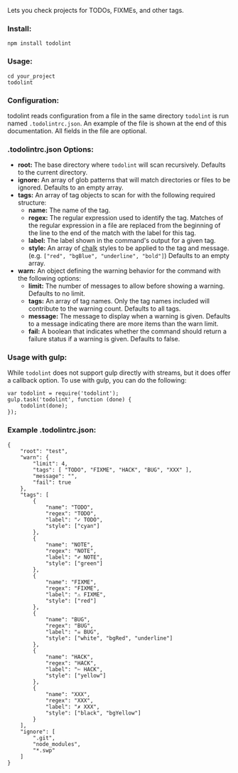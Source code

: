 Lets you check projects for TODOs, FIXMEs, and other tags.

### Install:
```
npm install todolint
```

### Usage:
```
cd your_project
todolint
```

### Configuration:
todolint reads configuration from a file in the same directory `todolint` is run named `.todolintrc.json`. An example of the file is shown at the end of this documentation. All fields in the file are optional.

### .todolintrc.json Options:
* **root:** The base directory where `todolint` will scan recursively. Defaults to the current directory.
* **ignore:** An array of glob patterns that will match directories or files to be ignored. Defaults to an empty array.
* **tags:** An array of tag objects to scan for with the following required structure:
    * **name:** The name of the tag.
    * **regex:** The regular expression used to identify the tag. Matches of the regular expression in a file are replaced from the beginning of the line to the end of the match with the label for this tag.
    * **label:** The label shown in the command's output for a given tag.
    * **style:** An array of [chalk](https://www.npmjs.com/package/chalk) styles to be applied to the tag and message. (e.g. `["red", "bgBlue", "underline", "bold"]`)
    Defaults to an empty array.
* **warn:** An object defining the warning behavior for the command with the following options:
    * **limit:** The number of messages to allow before showing a warning. Defaults to no limit.
    * **tags:** An array of tag names. Only the tag names included will contribute to the warning count. Defaults to all tags.
    * **message:** The message to display when a warning is given. Defaults to a message indicating there are more items than the warn limit.
    * **fail:** A boolean that indicates whether the command should return a failure status if a warning is given. Defaults to false.

### Usage with gulp:
While `todolint` does not support gulp directly with streams, but it does offer a callback option. To use with gulp, you can do the following:

```
var todolint = require('todolint');
gulp.task('todolint', function (done) {
    todolint(done);
});
```

### Example .todolintrc.json:
```
{
    "root": "test",
    "warn": {
        "limit": 4,
        "tags": [ "TODO", "FIXME", "HACK", "BUG", "XXX" ],
        "message": "",
        "fail": true
    },
    "tags": [
        {
            "name": "TODO",
            "regex": "TODO",
            "label": "✓ TODO",
            "style": ["cyan"]
        },
        {
            "name": "NOTE",
            "regex": "NOTE",
            "label": "✐ NOTE",
            "style": ["green"]
        },
        {
            "name": "FIXME",
            "regex": "FIXME",
            "label": "⚠ FIXME",
            "style": ["red"]
        },
        {
            "name": "BUG",
            "regex": "BUG",
            "label": "☠ BUG",
            "style": ["white", "bgRed", "underline"]
        },
        {
            "name": "HACK",
            "regex": "HACK",
            "label": "✄ HACK",
            "style": ["yellow"]
        },
        {
            "name": "XXX",
            "regex": "XXX",
            "label": "✗ XXX",
            "style": ["black", "bgYellow"]
        }
    ],
    "ignore": [
        ".git",
        "node_modules",
        "*.swp"
    ]
}
```
